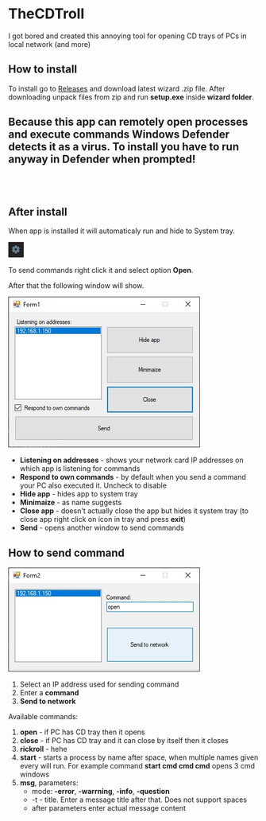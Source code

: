 # TheCDTroll
I got bored and created this annoying tool for opening CD trays of PCs in local network (and more)

## How to install
To install go to [Releases](https://github.com/loudsheep/TheCDTroll/releases) and download latest wizard .zip file. After downloading unpack files from zip and run **setup.exe** inside **wizard folder**.

## Because this app can remotely open processes and execute commands Windows Defender detects it as a virus. To install you have to **run anyway** in Defender when prompted!

<br><br>
## After install
When app is installed it will automaticaly run and hide to System tray.

![img1](https://github.com/loudsheep/TheCDTroll/blob/master/Resources/img3.jpg)

To send commands right click it and select option **Open**.

After that the following window will show.

![img2](https://github.com/loudsheep/TheCDTroll/blob/master/Resources/img1.jpg)

- **Listening on addresses** - shows your network card IP addresses on which app is listening for commands
- **Respond to own commands** - by default when you send a command your PC also executed it. Uncheck to disable
- **Hide app** - hides app to system tray
- **Minimaize** - as name suggests
- **Close app** - doesn't actually close the app but hides it system tray (to close app right click on icon in tray and press **exit**)
- **Send** - opens another window to send commands

## How to send command
![img3](https://github.com/loudsheep/TheCDTroll/blob/master/Resources/img2.jpg)

1. Select an IP address used for sending command
2. Enter a **command**
3. **Send to network**

Available commands:
1. **open** - if PC has CD tray then it opens
2. **close** - if PC has CD tray and it can close by itself then it closes
3. **rickroll** - hehe
4. **start** - starts a process by name after space, when multiple names given every will run. For example command **start cmd cmd cmd** opens 3 cmd windows
5. **msg**, parameters:
    - mode: **-error**, **-warrning**, **-info**, **-question**
    - -t - title. Enter a message title after that. Does not support spaces
    - after parameters enter actual message content
